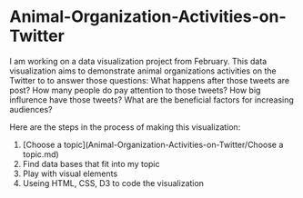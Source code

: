 # Animal-Organization-Activities-on-Twitter

I am working on a data visualization project from February. This data visualization aims to demonstrate animal organizations activities on the Twitter to to answer those questions: What happens after those tweets are post? How many people do pay attention to those tweets? How big influrence have those tweets? What are the beneficial factors for increasing audiences? 

Here are the steps in the process of making this visualization:

1. [Choose a topic](Animal-Organization-Activities-on-Twitter/Choose a topic.md)
2. Find data bases that fit into my topic
3. Play with visual elements
4. Useing HTML, CSS, D3 to code the visualization
